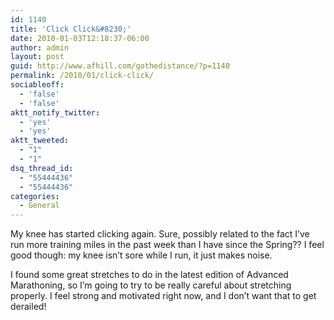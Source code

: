 ```yaml
---
id: 1140
title: 'Click Click&#8230;'
date: 2010-01-03T12:18:37-06:00
author: admin
layout: post
guid: http://www.afhill.com/gothedistance/?p=1140
permalink: /2010/01/click-click/
sociableoff:
  - 'false'
  - 'false'
aktt_notify_twitter:
  - 'yes'
  - 'yes'
aktt_tweeted:
  - "1"
  - "1"
dsq_thread_id:
  - "55444436"
  - "55444436"
categories:
  - General
---
```

My knee has started clicking again. Sure, possibly related to the fact I&#8217;ve run more training miles in the past week than I have since the Spring?? I feel good though: my knee isn&#8217;t sore while I run, it just makes noise.

I found some great stretches to do in the latest edition of Advanced Marathoning, so I&#8217;m going to try to be really careful about stretching properly. I feel strong and motivated right now, and I don&#8217;t want that to get derailed!